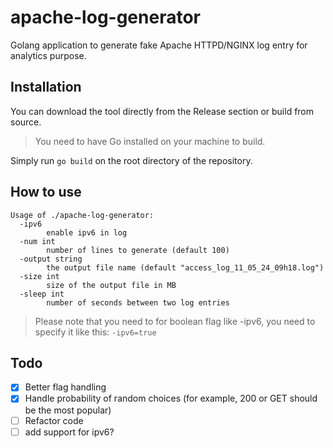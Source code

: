 # apache-log-generator
Golang application to generate fake Apache HTTPD/NGINX log entry for analytics purpose.

## Installation
You can download the tool directly from the Release section or build from source.

> You need to have Go installed on your machine to build.

Simply run `go build` on the root directory of the repository.

## How to use
```
Usage of ./apache-log-generator:
  -ipv6
        enable ipv6 in log
  -num int
        number of lines to generate (default 100)
  -output string
        the output file name (default "access_log_11_05_24_09h18.log")
  -size int
        size of the output file in MB
  -sleep int
        number of seconds between two log entries
```

> Please note that you need to for boolean flag like -ipv6, you need to specify it like this: `-ipv6=true`

## Todo
- [x] Better flag handling
- [x] Handle probability of random choices (for example, 200 or GET should be the most popular)
- [ ] Refactor code
- [ ] add support for ipv6?
